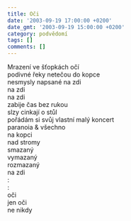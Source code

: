 ```yaml
---
title: Oči
date: '2003-09-19 17:00:00 +0200'
date_gmt: '2003-09-19 15:00:00 +0200'
category: podvědomí
tags: []
comments: []
---
```


<p>Mrazení ve šťopkách očí<br>podivné řeky netečou do kopce<br>nesmysly napsané na zdi<br>na zdi<br>na zdi<br>zabije čas bez rukou<br>slzy cinkají o stůl<br>pořádám si svůj vlastní malý koncert<br>paranoia &amp; všechno<br>na kopci<br>nad stromy<br>smazaný<br>vymazaný<br>rozmazaný<br>na zdi<br>:<br>:<br>oči<br>jen oči<br>ne nikdy</p>
